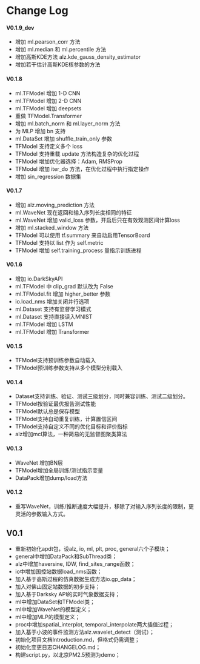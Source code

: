 # Change Log

#### V0.1.9_dev
- 增加 ml.pearson_corr 方法
- 增加 ml.median 和 ml.percentile 方法
- 增加高斯KDE方法 alz.kde_gauss_density_estimator
- 增加若干估计高斯KDE核参数的方法

#### V0.1.8
- ml.TFModel 增加 1-D CNN
- ml.TFModel 增加 2-D CNN
- ml.TFModel 增加 deepsets
- 重做 TFModel.Transformer
- 增加 ml.batch_norm 和 ml.layer_norm 方法
- 为 MLP 增加 bn 支持
- ml.DataSet 增加 shuffle_train_only 参数
- TFModel 支持定义多个 loss
- TFModel 支持重载 update 方法构造复杂的优化过程
- TFModel 增加优化器选择：Adam, RMSProp
- TFModel 增加 iter_do 方法，在优化过程中执行指定操作
- 增加 sin_regression 数据集

#### V0.1.7
- 增加 alz.moving_prediction 方法
- ml.WaveNet 现在返回和输入序列长度相同的特征
- ml.WaveNet 增加 valid_loss 参数，开启后只在有效观测区间计算loss
- 增加 ml.stacked_window 方法
- TFModel 可以使用 tf.summary 来自动启用TensorBoard
- TFModel 支持以 list 作为 self.metric
- TFModel 增加 self.training_process 量指示训练进程

#### V0.1.6
- 增加 io.DarkSkyAPI
- ml.TFModel 中 clip_grad 默认改为 False
- ml.TFModel.fit 增加 higher_better 参数
- io.load_nms 增加关闭并行选项
- ml.Dataset 支持有监督学习模式
- ml.Dataset 支持直接读入MNIST
- ml.TFModel 增加 LSTM
- ml.TFModel 增加 Transformer

#### V0.1.5
- TFModel支持预训练参数自动载入
- TFModel预训练参数支持从多个模型分别载入

#### V0.1.4
- Dataset支持训练、验证、测试三级划分，同时兼容训练、测试二级划分。
- TFModel按验证最优报告测试性能
- TFModel默认总是保存模型
- TFModel支持自动重复训练，计算置信区间
- TFModel支持自定义不同的优化目标和评价指标
- alz增加mcl算法，一种简易的无监督图聚类算法

#### V0.1.3
- WaveNet 增加BN层
- TFModel增加全局训练/测试指示变量
- DataPack增加dump/load方法

#### V0.1.2
- 重写WaveNet，训练/推断速度大幅提升，移除了对输入序列长度的限制，更灵活的参数输入方式。

## V0.1

- 重新初始化apdt包，设alz, io, ml, plt, proc, general六个子模块；
- general中增加DataPack和SubThread类；
- alz中增加haversine, IDW, find_sites_range函数；
- io中增加国控站数据load_nms函数；
- 加入基于高斯过程的仿真数据生成方法io.gp_data；
- 加入对佛山固定站数据的初步支持；
- 加入基于Darksky API的实时气象数据支持；
- ml中增加DataSet和TFModel类；
- ml中增加WaveNet的模型定义；
- ml中增加MLP的模型定义；
- proc中增加spatial_interplot, temporal_interpolate两大插值过程；
- 加入基于小波的事件监测方法alz.wavelet_detect（测试）；
- 初始化项目文档Introduction.md，但格式仍需调整；
- 初始化变更日志CHANGELOG.md；
- 构建script.py，以北京PM2.5预测为demo；
